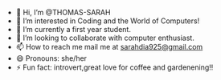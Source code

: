 - 👋 Hi, I’m @THOMAS-SARAH
- 👀 I’m interested in Coding and the World of Computers!
- 🌱 I’m currently a first year student.
- 💞️ I’m looking to collaborate with computer enthusiast.
- 📫 How to reach me mail me at sarahdia925@gmail.com
- 😄 Pronouns: she/her
- ⚡ Fun fact: introvert,great love for coffee and gardenening!!

<!---
THOMAS-SARAH/THOMAS-SARAH is a ✨ special ✨ repository because its `README.md` (this file) appears on your GitHub profile.
You can click the Preview link to take a look at your changes.
--->
